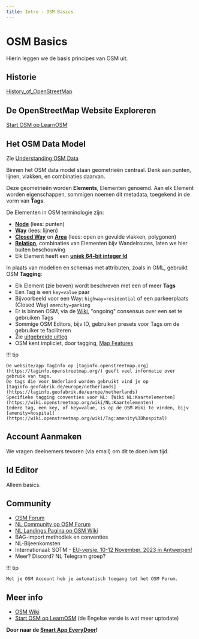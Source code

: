 ```yaml
---
title: Intro - OSM Basics
---
```


# OSM Basics

Hierin leggen we de basis principes van OSM uit.

## Historie

[History_of_OpenStreetMap](https://wiki.openstreetmap.org/wiki/History_of_OpenStreetMap)

## De OpenStreetMap Website Exploreren

[Start OSM op LearnOSM](https://learnosm.org/nl_NL/beginner/start-osm/)

## Het OSM Data Model

Zie [Understanding OSM Data](https://wiki.openstreetmap.org/wiki/Beginners_Guide_1.3)

Binnen het OSM data model staan geometrieën centraal. 
Denk aan punten, lijnen, vlakken, en combinaties daarvan.

Deze geometrieën worden **Elements**, Elementen genoemd.
Aan elk 
Element worden eigenschappen, sommigen noemen dit metadata, 
toegekend in de vorm van **Tags**.

De Elementen in OSM terminologie zijn:

* **[Node](https://wiki.openstreetmap.org/wiki/Node)** (lees: punten)
* **[Way](https://wiki.openstreetmap.org/wiki/Way)** (lees: lijnen)
* **[Closed Way](https://wiki.openstreetmap.org/wiki/Way#Closed_way)** en **[Area](https://wiki.openstreetmap.org/wiki/Way#Area)** (lees: open en gevulde vlakken, polygonen)
* **[Relation](https://wiki.openstreetmap.org/wiki/Relation)**, combinaties van Elementen bijv Wandelroutes, laten we hier buiten beschouwing
* Elk Element heeft een **[uniek 64-bit integer Id](https://wiki.openstreetmap.org/wiki/64-bit_Identifiers)**

In plaats van modellen en schemas met attributen, 
zoals in GML, gebruikt OSM **Tagging**:

* Elk Element (zie boven) wordt beschreven met een of meer **Tags**
* Een Tag is een `key=value` paar
* Bijvoorbeeld voor een Way: `highway=residential` of een parkeerplaats (Closed Way) `amenity=parking`
* Er is binnen OSM, via de [Wiki](https://wiki.openstreetmap.org/wiki/Tags), "ongoing" consensus over een set te gebruiken Tags
* Sommige OSM Editors, bijv ID, gebruiken presets voor Tags om de gebruiker te faciliteren 
* Zie [uitgebreide uitleg](https://wiki.openstreetmap.org/wiki/Tags)
* OSM kent impliciet, door tagging, [Map Features](https://wiki.openstreetmap.org/wiki/Map_features)

!!! tip

    De website/app TagInfo op [taginfo.openstreetmap.org](https://taginfo.openstreetmap.org/) geeft veel informatie over gebruik van tags.
    De tags die voor Nederland worden gebruikt vind je op [taginfo.geofabrik.de/europe/netherlands](https://taginfo.geofabrik.de/europe/netherlands)
    Specifieke tagging conventies voor NL: [Wiki NL:Kaartelementen](https://wiki.openstreetmap.org/wiki/NL:Kaartelementen)
    Iedere tag, een key, of key=value, is op de OSM Wiki te vinden, bijv [amenity=hospital](https://wiki.openstreetmap.org/wiki/Tag:amenity%3Dhospital)

## Account Aanmaken

We vragen deelnemers tevoren (via email) om dit te doen ivm tijd.

## Id Editor

Alleen basics.

## Community

* [OSM Forum](https://community.openstreetmap.org)
* [NL Community op OSM Forum](https://community.openstreetmap.org/c/communities/nl/43)
* [NL Landings Pagina op OSM Wiki](https://wiki.openstreetmap.org/wiki/NL:Nederland)
* BAG-import methodiek en conventies
* NL-Bijeenkomsten
* Internationaal: SOTM - [EU-versie, 10-12 November, 2023 in Antwerpen!](https://stateofthemap.eu/)
* Meer? Discord? NL Telegram groep?

!!! tip

    Met je OSM Account heb je automatisch toegang tot het OSM Forum.

## Meer info

* [OSM Wiki](https://wiki.openstreetmap.org/)
* [Start OSM op LearnOSM](https://learnosm.org/nl_NL/beginner/start-osm/) (de Engelse versie is wat meer uptodate)

**Door naar de [Smart App EveryDoor](apps/everydoor.md)!**
